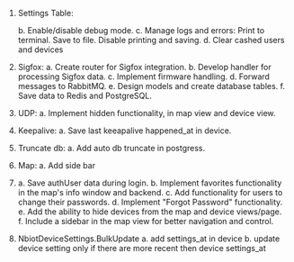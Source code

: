1. Settings Table: 

    b. Enable/disable debug mode.
    c. Manage logs and errors:
        Print to terminal.
        Save to file.
        Disable printing and saving.
    d. Clear cashed users and devices


3. Sigfox: 
        a. Create router for Sigfox integration.
        b. Develop handler for processing Sigfox data.
        c. Implement firmware handling.
        d. Forward messages to RabbitMQ.
        e. Design models and create database tables.
        f. Save data to Redis and PostgreSQL.

4. UDP:
    a. Implement hidden functionality, in map view and device view.

6. Keepalive:
    a. Save last keeapalive happened_at in device.

7. Truncate db:
    a. Add auto db truncate in postgress.

8. Map:
    a. Add side bar
    

9. 
    a. Save authUser data during login.
    b. Implement favorites functionality in the map's info window and backend.
    c. Add functionality for users to change their passwords.
    d. Implement "Forgot Password" functionality.
    e. Add the ability to hide devices from the map and device views/page.
    f. Include a sidebar in the map view for better navigation and control.


10. NbiotDeviceSettings.BulkUpdate
    a. add settings_at in device
    b. update device setting only if there are more recent then device settings_at